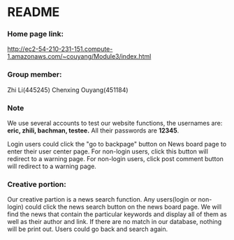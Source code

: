 # README #


### Home page link: ###

http://ec2-54-210-231-151.compute-1.amazonaws.com/~couyang/Module3/index.html

### Group member: ###
Zhi Li(445245)
Chenxing Ouyang(451184)

### Note ###
We use several accounts to test our website functions, the usernames are: **eric, zhili, bachman, testee.**
All their passwords are **12345**.

Login users could click the "go to backpage" button on News board page to enter their user center page. 
For non-login users, click this button will redirect to a warning page.
For non-login users, click post comment button will redirect to a warning page.

### Creative portion: ###
Our creative partion is a news search function. Any users(login or non-login) could click the news search button on the news board page. We will find the news that contain the particular keywords and display all of them as well as their author and link. If there are no match in our database, nothing will be print out. Users could go back and search again.